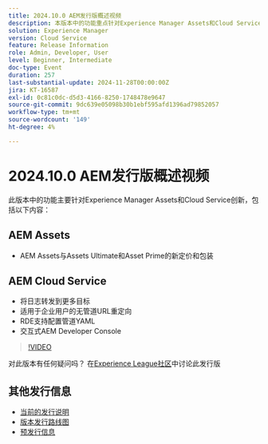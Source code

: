```yaml
---
title: 2024.10.0 AEM发行版概述视频
description: 本版本中的功能重点针对Experience Manager Assets和Cloud Service创新，包括以下内容：AEM Assets新的定价和打包功能(适用于AEM Assets与Assets Ultimate和Asset PrimeAEMCloud Service将日志转发到更多目标企业用户无管道URL重定向​RDE支持Config Pipeline YAML​ Interactive AEM Developer Console
solution: Experience Manager
version: Cloud Service
feature: Release Information
role: Admin, Developer, User
level: Beginner, Intermediate
doc-type: Event
duration: 257
last-substantial-update: 2024-11-28T00:00:00Z
jira: KT-16587
exl-id: 0c81c0dc-d5d3-4166-8250-1748478e9647
source-git-commit: 9dc639e05098b30b1ebf595afd1396ad79852057
workflow-type: tm+mt
source-wordcount: '149'
ht-degree: 4%

---
```


# 2024.10.0 AEM发行版概述视频

此版本中的功能主要针对Experience Manager Assets和Cloud Service创新，包括以下内容：

## AEM Assets

* AEM Assets与Assets Ultimate和Asset Prime的新定价和包装

## AEM Cloud Service

* 将日志转发到更多目标
* 适用于企业用户的无管道URL重定向&#x200B;
* RDE支持配置管道YAML&#x200B;
* 交互式AEM Developer Console

>[!VIDEO](https://video.tv.adobe.com/v/3440501/?learn=on&enablevpops)

对此版本有任何疑问吗？  在[Experience League社区](https://adobe.ly/3ZgKGmh)中讨论此发行版

## 其他发行信息

* [当前的发行说明](https://experienceleague.adobe.com/docs/experience-manager-cloud-service/content/release-notes/home.html?lang=zh-Hans)
* [版本发行路线图](https://experienceleague.adobe.com/docs/experience-manager-release-information/aem-release-updates/update-releases-roadmap.html?lang=zh-Hans)
* [预发行信息](https://experienceleague.adobe.com/docs/experience-manager-cloud-service/content/release-notes/prerelease.html)

